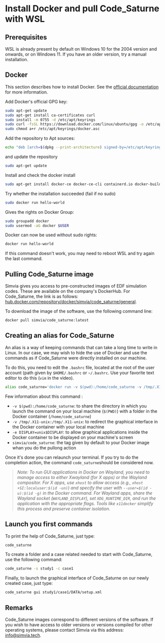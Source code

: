 # Install Docker and pull Code_Saturne with WSL  

## Prerequisites
WSL is already present by default on Windows 10 for the 2004 version and onwards, or on Windows 11. If you have an older version, try a manual installation.

## Docker

This section describes how to install Docker. See the [official documentation](https://docs.docker.com/engine/install/) for more information.

Add Docker's official GPG key:

```bash
sudo apt-get update
sudo apt-get install ca-certificates curl
sudo install -m 0755 -d /etc/apt/keyrings
sudo curl -fsSL https://download.docker.com/linux/ubuntu/gpg -o /etc/apt/keyrings/docker.asc
sudo chmod a+r /etc/apt/keyrings/docker.asc
```

Add the repository to Apt sources:

```bash
echo "deb [arch=$(dpkg --print-architecture) signed-by=/etc/apt/keyrings/docker.asc] https://download.docker.com/linux/ubuntu  $(. /etc/os-release && echo "$VERSION_CODENAME") stable" | sudo tee /etc/apt/sources.list.d/docker.list > /dev/null
```

and update the repository
```bash
sudo apt-get update
```

Install and check the docker install

```bash
sudo apt-get install docker-ce docker-ce-cli containerd.io docker-buildx-plugin docker-compose-plugin
```

Try whether the installation succeeded  (fail if no sudo)

```bash
sudo docker run hello-world
```

Gives the rights on Docker Group:

```bash
sudo groupadd docker
sudo usermod -aG docker $USER
```

Docker can now be used without sudo rights:

```bash
docker run hello-world
```

If this command doesn't work, you may need to reboot WSL and try again the last command.

## Pulling Code_Saturne image

Simvia gives you access to pre-constructed images of EDF simulation codes. These are available on the company's DockerHub. For Code_Saturne, the link is as follows: [hub.docker.com/repository/docker/simvia/code_saturne/general](https://hub.docker.com/repository/docker/simvia/code_saturne/general).

To download the image of the software, use the following command line:

```bash
docker pull simvia/code_saturne:latest
```

## Creating an alias for Code_Saturne

An alias is a way of keeping commands that can take a long time to write in Linux. In our case, we may wish to hide the use of Docker and use the commands as if Code_Saturne were directly installed on our machine.

To do this, you need to edit the `.bashrc` file, located at the root of the user account (path given by `$HOME/.bashrc` or `~/.bashrc`. Use your favorite text editor to do this (`vim` in the video).

```bash
alias code_saturne='docker run -v $(pwd):/home/code_saturne -v /tmp/.X11-unix:/tmp/.X11-unix -e DISPLAY=unix$DISPLAY simvia/code_saturne'
```

Few information about this command :
 - `-v $(pwd):/home/code_saturne`: to share the directory in which you launch the command on your local machine (`$(PWD)`) with a folder in the Docker container (`/home/code_saturne`)
 - `-v /tmp/.X11-unix:/tmp/.X11-unix`: to redirect the graphical interface in the Docker container with your local machine
 - `-e DISPLAY=unix$DISPLAY`: to allow graphical applications inside the Docker container to be displayed on your machine's screen
 - `simvia/code_saturne`: the tag given by default to your Docker image whan you do the pullong action

Once it's done you can relaunch your terminal. If you try to do the completion action, the command `code_saturne`should be considered now.

> *Note: To run GUI applications in Docker on Wayland, you need to manage access to either Xwayland (for X apps) or the Wayland compositor. For X apps, use `xhost` to allow access (e.g., `xhost +SI:localuser:$(id -un)`) and specify the user with `--user=$(id -u):$(id -g)` in the Docker command. For Wayland apps, share the Wayland socket (`WAYLAND_DISPLAY`), set `XDG_RUNTIME_DIR`, and run the application with the appropriate flags. Tools like `x11docker` simplify this process and preserve container isolation.*

## Launch you first commands

To print the help of Code_Saturne, just type:

```bash
code_saturne
```

To create a folder and a case related needed to start with Code_Saturne, use the following command:

```bash
code_saturne -s study1 -c case1
```

Finally, to launch the graphical interface of Code_Saturne on our newly created case, just type:

```bash
code_saturne gui study1/case1/DATA/setup.xml
```

## Remarks

Code_Saturne images correspond to different versions of the software. If you wish to have access to older versions or versions compiled for other operating systems, please contact Simvia via this address: [info@simvia.tech](mailto:info@simvia.tech).
